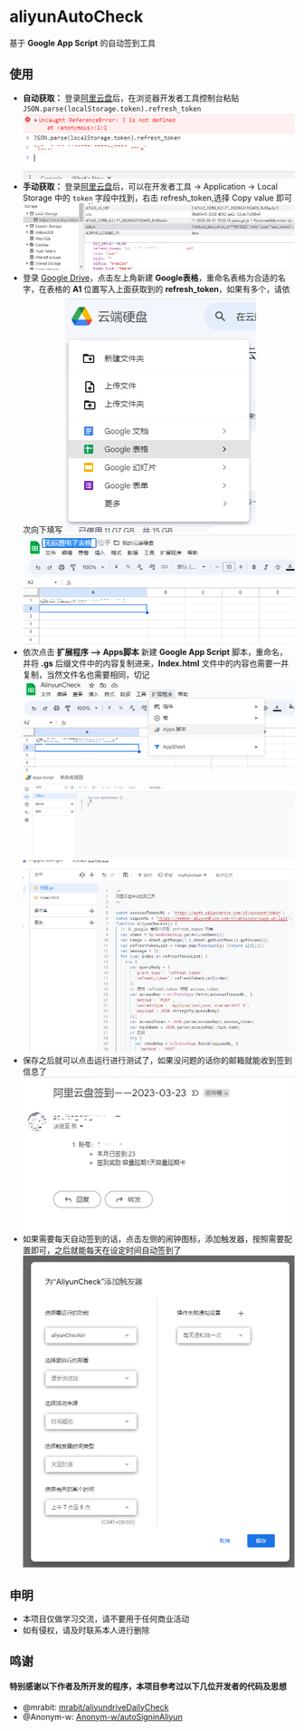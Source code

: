 # aliyunAutoCheck

基于 **Google App Script** 的自动签到工具

## 使用

* **自动获取：** 登录[阿里云盘](https://www.aliyundrive.com/drive/)后，在浏览器开发者工具控制台粘贴 `JSON.parse(localStorage.token).refresh_token`
  ![](./refresh_token01.png)
* **手动获取：** 登录[阿里云盘](https://www.aliyundrive.com/drive/)后，可以在开发者工具 ->
  Application -> Local Storage 中的 `token` 字段中找到，右击 refresh_token,选择 Copy value 即可
  ![](./refresh_token02.png)
* 登录 [Google Drive](https://drive.google.com)，点击左上角新建 **Google表格**，重命名表格为合适的名字，在表格的 **A1** 位置写入上面获取到的 **refresh_token**，如果有多个，请依次向下填写
  ![](./google_drive.png)
  ![](./google_sheet.png)
* 依次点击 **扩展程序 --> Apps脚本** 新建 **Google App Script** 脚本，重命名，并将 **.gs** 后缀文件中的内容复制进来，**Index.html** 文件中的内容也需要一并复制，当然文件名也需要相同，切记
  ![](./google_sheet_apps.png)
  ![](./google_app_script01.png)
  ![](./google_app_script02.png)
* 保存之后就可以点击运行进行测试了，如果没问题的话你的邮箱就能收到签到信息了
  ![](./checkin.png)
* 如果需要每天自动签到的话，点击左侧的闹钟图标，添加触发器，按照需要配置即可，之后就能每天在设定时间自动签到了
  ![](./trigger.png)

## 申明

* 本项目仅做学习交流，请不要用于任何商业活动
* 如有侵权，请及时联系本人进行删除

## 鸣谢

#### 特别感谢以下作者及所开发的程序，本项目参考过以下几位开发者的代码及思想

* @mrabit: [mrabit/aliyundriveDailyCheck](https://github.com/mrabit/aliyundriveDailyCheck)
* @Anonym-w: [Anonym-w/autoSigninAliyun](https://github.com/Anonym-w/autoSigninAliyun)
